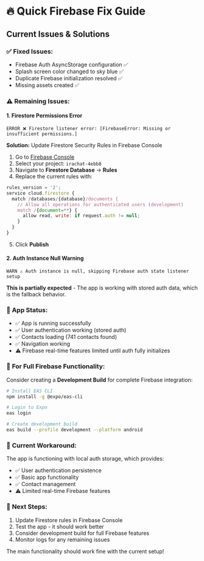 # 🔥 Quick Firebase Fix Guide

## Current Issues & Solutions

### ✅ **Fixed Issues:**
- Firebase Auth AsyncStorage configuration ✅
- Splash screen color changed to sky blue ✅
- Duplicate Firebase initialization resolved ✅
- Missing assets created ✅

### ⚠️ **Remaining Issues:**

#### 1. **Firestore Permissions Error**
```
ERROR ❌ Firestore listener error: [FirebaseError: Missing or insufficient permissions.]
```

**Solution:** Update Firestore Security Rules in Firebase Console

1. Go to [Firebase Console](https://console.firebase.google.com)
2. Select your project: `irachat-4ebb8`
3. Navigate to **Firestore Database** → **Rules**
4. Replace the current rules with:

```javascript
rules_version = '2';
service cloud.firestore {
  match /databases/{database}/documents {
    // Allow all operations for authenticated users (development)
    match /{document=**} {
      allow read, write: if request.auth != null;
    }
  }
}
```

5. Click **Publish**

#### 2. **Auth Instance Null Warning**
```
WARN ⚠️ Auth instance is null, skipping Firebase auth state listener setup
```

**This is partially expected** - The app is working with stored auth data, which is the fallback behavior.

### 🚀 **App Status:**
- ✅ App is running successfully
- ✅ User authentication working (stored auth)
- ✅ Contacts loading (741 contacts found)
- ✅ Navigation working
- ⚠️ Firebase real-time features limited until auth fully initializes

### 📱 **For Full Firebase Functionality:**

Consider creating a **Development Build** for complete Firebase integration:

```bash
# Install EAS CLI
npm install -g @expo/eas-cli

# Login to Expo
eas login

# Create development build
eas build --profile development --platform android
```

### 🎯 **Current Workaround:**
The app is functioning with local auth storage, which provides:
- ✅ User authentication persistence
- ✅ Basic app functionality
- ✅ Contact management
- ⚠️ Limited real-time Firebase features

### 🔧 **Next Steps:**
1. Update Firestore rules in Firebase Console
2. Test the app - it should work better
3. Consider development build for full Firebase features
4. Monitor logs for any remaining issues

The main functionality should work fine with the current setup!
